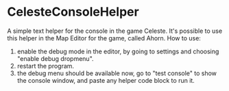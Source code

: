 # CelesteConsoleHelper
A simple text helper for the console in the game Celeste.
It's possible to use this helper in the Map Editor for the game, called Ahorn.
How to use:
  1. enable the debug mode in the editor, by going to settings and choosing "enable debug dropmenu".
  2. restart the program.
  3. the debug menu should be available now, go to "test console" to show the console window, and paste any helper code block to run it.
